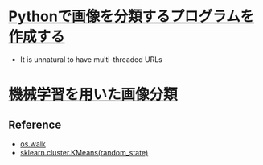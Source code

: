 # [Pythonで画像を分類するプログラムを作成する](https://avinton.com/academy/image-classification-task/)
- It is unnatural to have multi-threaded URLs

# [機械学習を用いた画像分類](https://avinton.com/academy/image-classification/)
## Reference
- [os.walk](https://docs.python.org/ja/3/library/os.html?highlight=os%20walk#files-and-directorie)
- [sklearn.cluster.KMeans(random_state)](https://scikit-learn.org/stable/modules/generated/sklearn.cluster.KMeans.html)